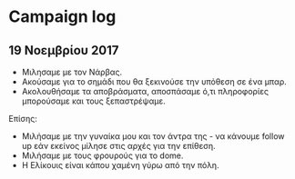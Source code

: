 # Campaign log

## 19 Νοεμβρίου 2017

- Μιλησαμε με τον Νάρβας.
- Ακούσαμε για το σημάδι που θα ξεκινούσε την υπόθεση σε ένα μπαρ.
- Ακολουθήσαμε τα αποβράσματα, αποσπάσαμε ό,τι πληροφορίες μπορούσαμε και τους ξεπαστρέψαμε.

Επίσης:
- Μιλήσαμε με την γυναίκα μου και τον άντρα της - να κάνουμε follow up εάν εκείνος μίλησε στις αρχές για την επίθεση.
- Μιλήσαμε με τους φρουρούς για το dome.
- Η Ελίκουις είναι κάπου χαμένη γύρω από την πόλη.
